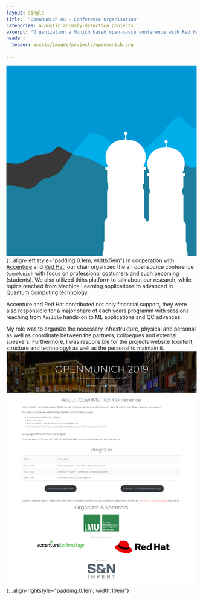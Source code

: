 ```yaml
---
layout: single
title:  "OpenMunich.eu - Conference Organisation"
categories: acoustic anomaly-detection projects
excerpt: "Organization a Munich based open-souce conference with Red Hat and Accenture"
header:
  teaser: assets/images/projects/openmunich.png

---
```


![logo](\assets\images\projects\openmunich.png){: .align-left style="padding:0.1em; width:5em"}
In cooperation with [Accenture](https://www.accenture.com/de-de) and [Red Hat](https://www.redhat.com/en), our chair organized the an opensource conference [`OpenMunich`](https:\\openmunich.eu) with focus on professional costumers and such becoming (students).
We also utilized thihs platform to talk about our research, while topics reached from Machine Learning applications to advanced in Quantum Computing technology.

Accenture and Red Hat contributed not only financial support, they were also responsible for a major share of each years programm with sessions reaching from `Ansible` hands-on to ML applications and QC advances.

My role was to organize the necessary infrastrukture, physical and personal as well as coordinate between the partners, colloegues and external speakers.
Furthermore, I was responsible for the projects website (content, structure and technology) as well as the personal to maintain it.![OpenMunich Website](\assets\images\projects\openmunich_website.png){: .align-rightstyle="padding:0.1em; width:10em"}
